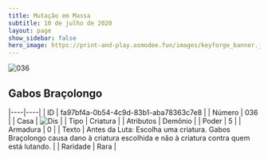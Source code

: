 ```yaml
---
title: Mutação em Massa
subtitle: 10 de julho de 2020
layout: page
show_sidebar: false
hero_image: https://print-and-play.asmodee.fun/images/keyforge_banner.jpg
---
```


![036](https://cdn.keyforgegame.com/media/card_front/pt/479_036_33RP646XMQ93_pt.png)

## Gabos Braçolongo

|----|----|
| ID | fa97bf4a-0b54-4c9d-83b1-aba78363c7e8 |
| Número | 036 |
| Casa | ![Dis](https://archonarcana.com/images/thumb/e/e8/Dis.png/22px-Dis.png "Dis") |
| Tipo | Criatura |
| Atributos | Demônio |
| Poder | 5 |
| Armadura | 0 |
| Texto | Antes da Luta: Escolha uma criatura. Gabos Braçolongo causa dano à criatura escolhida e não à criatura contra quem está lutando. |
| Raridade | Rara |
